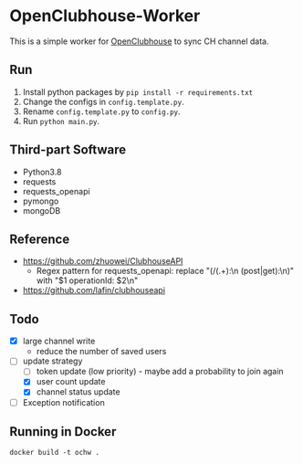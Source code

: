 # OpenClubhouse-Worker

This is a simple worker for [OpenClubhouse](https://github.com/ai-eks/OpenClubhouse) to sync CH channel data.

## Run

1. Install python packages by `pip install -r requirements.txt`
2. Change the configs in `config.template.py`.
3. Rename `config.template.py` to `config.py`.
4. Run `python main.py`.

## Third-part Software

- Python3.8
- requests
- requests_openapi
- pymongo
- mongoDB

## Reference

- <https://github.com/zhuowei/ClubhouseAPI>
  - Regex pattern for requests_openapi: replace "(/(.+):\n    (post|get):\n)" with "$1      operationId: $2\n"
- <https://github.com/lafin/clubhouseapi>

## Todo

- [x] large channel write
  - reduce the number of saved users
- [ ] update strategy
  - [ ] token update (low priority) - maybe add a probability to join again
  - [x] user count update
  - [x] channel status update
- [ ] Exception notification

## Running in Docker
```
docker build -t ochw .
```
